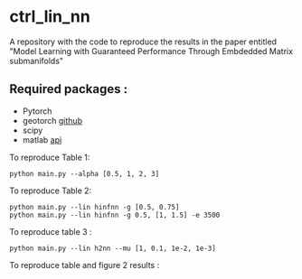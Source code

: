 # ctrl_lin_nn

A repository with the code to reproduce the results in the paper entitled "Model Learning with Guaranteed Performance Through Embdedded Matrix submanifolds"

## Required packages : 
+ Pytorch
+ geotorch [github](https://github.com/lezcano/geotorch/tree/master)
+ scipy
+ matlab [api](https://www.mathworks.com/help/matlab/matlab_external/install-the-matlab-engine-for-python.html)

To reproduce Table 1:
```
python main.py --alpha [0.5, 1, 2, 3]
```

To reproduce Table 2:
```
python main.py --lin hinfnn -g [0.5, 0.75]
python main.py --lin hinfnn -g 0.5, [1, 1.5] -e 3500
```

To reproduce table 3 :
```
python main.py --lin h2nn --mu [1, 0.1, 1e-2, 1e-3]
```

To reproduce table  and figure 2 results : 
```

```

